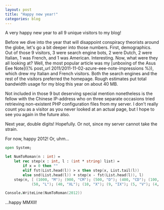 ```yaml
---
layout: post
title: "Happy new year!"
categories: blog
---
```


A very happy new year to all 9 unique visitors to my blog!

Before we dive into the year that will disappoint conspiracy theorists around the globe, let's go a bit deeper into those numbers. First, demographics. Out of those 9 visitors, 3 were search engine bots, 2 were Dutch, 2 were Italian, 1 was French, and 1 was American. Interesting. Now, what were they all looking at? Well, the most popular article was my [unboxing of the Asus Eee Note]({% post_url 2011/2011-11-02-azure-eee-note-impressions %}), which drew my Italian and French visitors. Both the search engines and the rest of the visitors preferred the homepage. Rough estimates put total bandwidth usage for my blog this year on about 40 MB.

Not included in those 9 but deserving special mention nonetheless is the fellow with the Chinese IP-address who on three separate occasions tried retrieving non-existent PHP configuration files from my server. I don't really count you as a visitor as you never looked at an actual page, but I hope to see you again in the future also.

Next year, double digits! Hopefully. Or not, since my server cannot take the strain.

For now, happy 2012! Or, uhm...

```fsharp
open System;

let NumToRoman(n : int) =
    let rec step(x : int, l : (int * string) list) =
        if x = 0 then ""
        elif fst(List.head(l)) > x then step(x, List.tail(l))
        else snd(List.head(l)) + step(x - fst(List.head(l)), l)
    step(n, [ (1000, "M"); (900, "CM"); (500, "D"); (400, "CD"); (100, "C"); (90, "XC");
            (50, "L"); (40, "XL"); (10, "X"); (9, "IX"); (5, "V"); (4, "IV"); (1, "I") ])

Console.WriteLine(NumToRoman(2012))
```

...happy MMXII!
